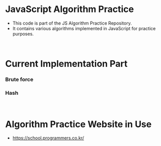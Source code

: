 # JavaScript Algorithm Practice
 * This code is part of the JS Algorithm Practice Repository.
 * It contains various algorithms implemented in JavaScript for practice purposes.

<br>

# Current Implementation Part
 ### Brute force
 ### Hash

<br>

# Algorithm Practice Website in Use
 * https://school.programmers.co.kr/